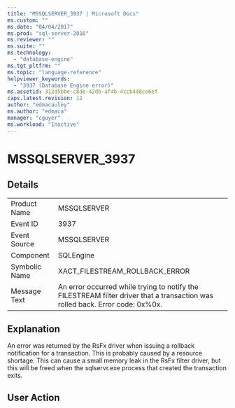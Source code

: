 ```yaml
---
title: "MSSQLSERVER_3937 | Microsoft Docs"
ms.custom: ""
ms.date: "04/04/2017"
ms.prod: "sql-server-2016"
ms.reviewer: ""
ms.suite: ""
ms.technology: 
  - "database-engine"
ms.tgt_pltfrm: ""
ms.topic: "language-reference"
helpviewer_keywords: 
  - "3937 (Database Engine error)"
ms.assetid: 312d5bbe-c8de-42db-af4b-4ccb448ce6ef
caps.latest.revision: 12
author: "edmacauley"
ms.author: "edmaca"
manager: "cguyer"
ms.workload: "Inactive"
---
```

# MSSQLSERVER_3937
  
## Details  
  
|||  
|-|-|  
|Product Name|MSSQLSERVER|  
|Event ID|3937|  
|Event Source|MSSQLSERVER|  
|Component|SQLEngine|  
|Symbolic Name|XACT_FILESTREAM_ROLLBACK_ERROR|  
|Message Text|An error occurred while trying to notify the FILESTREAM filter driver that a transaction was rolled back. Error code: 0x%0x.|  
  
## Explanation  
An error was returned by the RsFx driver when issuing a rollback notification for a transaction. This is probably caused by a resource shortage. This can cause a small memory leak in the RsFx filter driver, but this will be freed when the sqlservr.exe process that created the transaction exits.  
  
## User Action  
